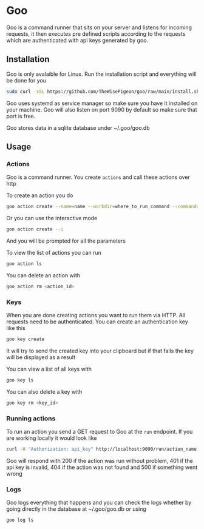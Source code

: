 # Goo
Goo is a command runner that sits on your server and listens for incoming requests, 
it then executes pre defined scripts according to the requests which are authenticated with api keys generated by goo.

## Installation
Goo is only avalaible for Linux. Run the installation script and everything will be done for you
```sh
sudo curl -sSL https://github.com/TheWisePigeon/goo/raw/main/install.sh | sh
```
Goo uses systemd as service manager so make sure you have it installed on your machine. 
Goo will also listen on port 9090 by default so make sure that port is free.

Goo stores data in a sqlite database under ~/.goo/goo.db

## Usage

### Actions
Goo is a command runner. You create `actions` and call these actions over http

To create an action you do
```sh
goo action create --name=name --workdir=where_to_run_command --command=what_to_run --recover=what_to_run_if_command_fails
```
Or you can use the interactive mode
```sh
goo action create --i
```
And you will be prompted for all the parameters

To view the list of actions you can run 
```sh
goo action ls
```
You can delete an action with 
```sh
goo action rm <action_id>
```

### Keys
When you are done creating actions you want to run them via HTTP. All requests need to be authenticated. You can create an authentication key like this
```sh
goo key create
```
It will try to send the created key into your clipboard but if that fails the key will be displayed as a result

You can view a list of all keys with
```sh
goo key ls
```
You can also delete a key with
```sh
goo key rm <key_id>
```

### Running actions
To run an action you send a GET request to Goo at the `run` endpoint. If you are working locally it would look like
```sh
curl -H "Authorization: api_key" http://localhost:9090/run/action_name
```
Goo will respond with 200 if the action was run without problem, 401 if the api key is invalid, 404 if the action was not found and 500 if something went wrong

### Logs
Goo logs everything that happens and you can check the logs whether by going directly in the database at ~/.goo/goo.db or using
```sh
goo log ls
```
